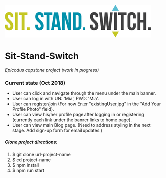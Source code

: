 ![alt-tag-here](/img/logotype.png)

# Sit-Stand-Switch
_Epicodus capstone project (work in progress)_

### Current state (Oct 2018)
 * User can click and navigate through the menu under the main banner.
 * User can log in with UN: 'Mia', PWD: 'Mia'.
 * User can register/join (For now Enter  "existingUser.jpg" in the "Add Your Profile Photo" field).
 * User can view his/her profile page after logging in or registering (currently each link under the banner links to home page).
 * User can view main Blog page. (Need to address styling in the next stage. Add sign-up form for email updates.)


##### Clone project directions:

1. $ git clone url-project-name
2. $ cd project-name
3. $ npm install
4. $ npm run start
